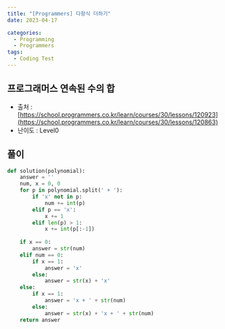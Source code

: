 ```yaml
---
title: "[Programmers] 다항식 더하기"
date: 2023-04-17

categories:
  - Programming
  - Programmers
tags:
  - Coding Test  
---
```


## 프로그래머스 연속된 수의 합
- 출처 : [https://school.programmers.co.kr/learn/courses/30/lessons/120923](https://school.programmers.co.kr/learn/courses/30/lessons/120863)
- 난이도 : Level0

## 풀이
```python
def solution(polynomial):
    answer = ''
    num, x = 0, 0
    for p in polynomial.split(' + '):
        if 'x' not in p:
            num += int(p)
        elif p == 'x':
            x += 1
        elif len(p) > 1:
            x += int(p[:-1])
    
    if x == 0:
        answer = str(num)
    elif num == 0:
        if x == 1:
            answer = 'x'
        else:
            answer = str(x) + 'x'
    else:
        if x == 1:
            answer = 'x + ' + str(num)
        else:
            answer = str(x) + 'x + ' + str(num)
    return answer    
```

